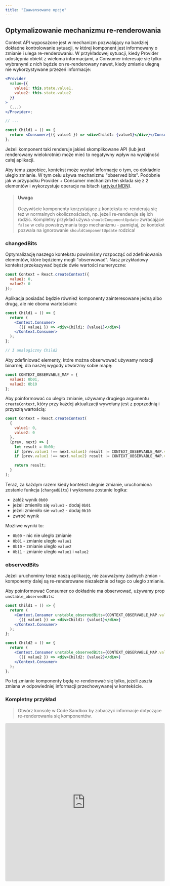 ```yaml
---
title: "Zaawansowane opcje"
---
```


## Optymalizowanie mechanizmu re-renderowania

Context API wyposażone jest w mechanizm pozwalający na bardziej dokładne kontrolowanie sytuacji, w której komponent jest informowany o zmianie i ulega re-renderowaniu. W przykładowej sytuacji, kiedy Provider udostępnia obiekt z wieloma informacjami, a Consumer interesuje się tylko wybranymi z nich będzie on re-renderowany nawet, kiedy zmianie ulegną nie wykorzystywane przezeń informacje:

```jsx
<Provider
  value={{
    value1: this.state.value1,
    value2: this.state.value2
  }}
>
  (...)
</Provider>;

// ...

const Child1 = () => {
  return <Consumer>{({ value1 }) => <div>Child1: {value1}</div>}</Consumer>;
};
```

Jeżeli komponent taki renderuje jakieś skomplikowane API (lub jest renderowany wielokrotnie) może mieć to negatywny wpływ na wydajność całej aplikacji.

Aby temu zapobiec, kontekst może wysłać informacje o tym, co dokładnie uległo zmianie. W tym celu używa mechanizmu "observed bits". Podobnie jak w przypadku Provider + Consumer mechanizm ten składa się z 2 elementów i wykorzystuje operacje na bitach ([artykuł MDN](https://developer.mozilla.org/en-US/docs/Web/JavaScript/Reference/Operators/Bitwise_Operators)).

> #### Uwaga
>
> Oczywiście komponenty korzystające z kontekstu re-renderują się też w normalnych okolicznościach, np. jeżeli re-renderuje się ich rodzic. Kompletny przykład używa `shouldComponentUpdate` zwracające `false` w celu powstrzymania tego mechanizmu - pamiętaj, że kontekst pozwala na ignorowanie `shouldComponentUpdate` rodzica!

### changedBits

Optymalizację naszego kontekstu powinniśmy rozpocząć od zdefiniowania elementów, które będziemy mogli "obserwować". Nasz przykładowy kontekst przekazywać będzie dwie wartości numeryczne:

```js
const Context = React.createContext({
  value1: 0,
  value2: 0
});
```

Aplikacja posiadać będzie również komponenty zainteresowane jedną albo drugą, ale nie oboma wartościami:

```jsx
const Child1 = () => {
  return (
    <Context.Consumer>
      {({ value1 }) => <div>Child1: {value1}</div>}
    </Context.Consumer>
  );
};

// I analogiczny Child2
```

Aby zdefiniować elementy, które można obserwować używamy notacji binarnej; dla naszej wygody utwórzmy sobie mapę:

```js
const CONTEXT_OBSERVABLE_MAP = {
  value1: 0b01,
  value2: 0b10
};
```

Aby poinformować co uległo zmianie, używamy drugiego argumentu `createContext`, który przy każdej aktualizacji wywołany jest z poprzednią i przyszłą wartością:

```js
const Context = React.createContext(
  {
    value1: 0,
    value2: 0
  },
  (prev, next) => {
    let result = 0b00;
    if (prev.value1 !== next.value1) result |= CONTEXT_OBSERVABLE_MAP.value1;
    if (prev.value1 !== next.value2) result |= CONTEXT_OBSERVABLE_MAP.value2;

    return result;
  }
);
```

Teraz, za każdym razem kiedy kontekst ulegnie zmianie, uruchomiona zostanie funkcja (`changedBits`) i wykonana zostanie logika:

- załóż wynik `0b00`
- jeżeli zmieniło się `value1` - dodaj `0b01`
- jeżeli zmieniło sie `value2` - dodaj `0b10`
- zwróć wynik

Możliwe wyniki to:

- `0b00` - nic nie uległo zmianie
- `0b01` - zmianie uległo `value1`
- `0b10` - zmianie uległo `value2`
- `0b11` - zmianie uległo `value1` i `value2`

### observedBits

Jeżeli uruchomimy teraz naszą aplikację, nie zauważymy żadnych zmian - komponenty dalej są re-renderowane niezależnie od tego co uległo zmianie.

Aby poinformować Consumer co dokładnie ma obserwować, używamy prop `unstable_observedBits`:

```jsx
const Child1 = () => {
  return (
    <Context.Consumer unstable_observedBits={CONTEXT_OBSERVABLE_MAP.value1}>
      {({ value1 }) => <div>Child1: {value1}</div>}
    </Context.Consumer>
  );
};

const Child2 = () => {
  return (
    <Context.Consumer unstable_observedBits={CONTEXT_OBSERVABLE_MAP.value2}>
      {({ value2 }) => <div>Child2: {value2}</div>}
    </Context.Consumer>
  );
};
```

Po tej zmianie komponenty będą re-renderować się tylko, jeżeli zaszła zmiana w odpowiedniej informacji przechowywanej w kontekście.

### Kompletny przykład

> Otwórz konsolę w Code Sandbox by zobaczyć informacje dotyczące re-renderowania się komponentów.

<iframe src="https://codesandbox.io/embed/x3jrmjk1xo" style="width:100%; height:500px; border:0; border-radius: 4px; overflow:hidden;" sandbox="allow-modals allow-forms allow-popups allow-scripts allow-same-origin"></iframe>

